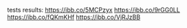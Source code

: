 tests results:
https://ibb.co/5MCPzyx
https://ibb.co/9rGG0LL
https://ibb.co/fQKmKHf
https://ibb.co/VjRJzBB
